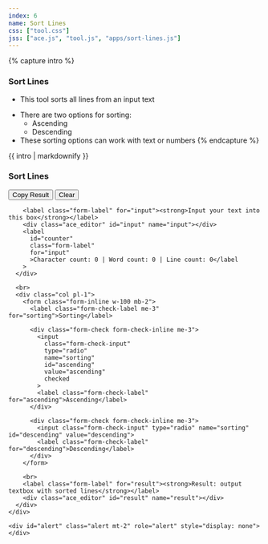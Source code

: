 ```yaml
---
index: 6
name: Sort Lines
css: ["tool.css"]
jss: ["ace.js", "tool.js", "apps/sort-lines.js"]
---
```

{% capture intro %}
### Sort Lines
<!-- separator -->
- This tool sorts all lines from an input text
<!-- separator -->
- There are two options for sorting:
    - Ascending
    - Descending
- These sorting options can work with text or numbers
{% endcapture %}

<div class="tool-wrapper mb-4">
  {{ intro | markdownify }}
</div>

<div class="tool-wrapper">
  <h3>Sort Lines</h3>

  <div class="no-gutters mt-2">
    <div class="row">
      <div class="col pr-1">
        <button id="copy" type="button" class="btn btn-outline-dark my-2">Copy Result</button>
        <button id="clearSort" type="button" class="btn btn-outline-dark my-2">Clear</button>
        <br>

        <label class="form-label" for="input"><strong>Input your text into this box</strong></label>
        <div class="ace_editor" id="input" name="input"></div>
        <label
          id="counter"
          class="form-label"
          for="input"
          >Character count: 0 | Word count: 0 | Line count: 0</label
        >
      </div>

      <br>
      <div class="col pl-1">
        <form class="form-inline w-100 mb-2">
          <label class="form-check-label me-3" for="sorting">Sorting</label>

          <div class="form-check form-check-inline me-3">
            <input
              class="form-check-input"
              type="radio"
              name="sorting"
              id="ascending"
              value="ascending"
              checked
            >
            <label class="form-check-label" for="ascending">Ascending</label>
          </div>

          <div class="form-check form-check-inline me-3">
            <input class="form-check-input" type="radio" name="sorting" id="descending" value="descending">
            <label class="form-check-label" for="descending">Descending</label>
          </div>
        </form>

        <br>
        <label class="form-label" for="result"><strong>Result: output textbox with sorted lines</strong></label>
        <div class="ace_editor" id="result" name="result"></div>
      </div>
    </div>

    <div id="alert" class="alert mt-2" role="alert" style="display: none"></div>
  </div>
</div>
